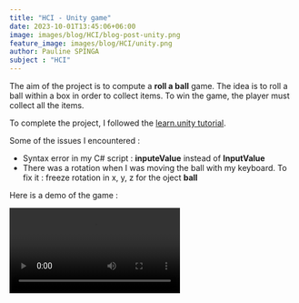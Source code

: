 ```yaml
---
title: "HCI - Unity game"
date: 2023-10-01T13:45:06+06:00
image: images/blog/HCI/blog-post-unity.png
feature_image: images/blog/HCI/unity.png
author: Pauline SPINGA
subject : "HCI"
---
```

The aim of the project is to compute a **roll a ball** game. The idea is to roll a ball within a box in order to collect items. To win the game, the player must collect all the items. 

To complete the project, I followed the 
[learn.unity tutorial](https://learn.unity.com/project/roll-a-ball).

Some of the issues I encountered : 

- Syntax error in my C# script : **inputeValue** instead of **InputValue**
- There was a rotation when I was moving the ball with my keyboard. To fix it : freeze rotation in x, y, z for the oject **ball** 

Here is a demo of the game : 

![demo](https://i.imgur.com/lgouSlH.mp4)




